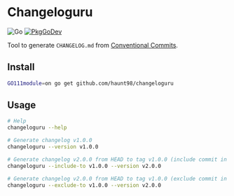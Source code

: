 # Changeloguru

![Go](https://github.com/haunt98/changeloguru/workflows/Go/badge.svg?branch=main)
[![PkgGoDev](https://pkg.go.dev/badge/github.com/haunt98/changeloguru)](https://pkg.go.dev/github.com/haunt98/changeloguru)

Tool to generate `CHANGELOG.md` from [Conventional Commits](https://www.conventionalcommits.org/en/v1.0.0/).

## Install

```sh
GO111module=on go get github.com/haunt98/changeloguru
```

## Usage

```sh
# Help
changeloguru --help

# Generate changelog v1.0.0
changeloguru --version v1.0.0

# Generate changelog v2.0.0 from HEAD to tag v1.0.0 (include commit in tag v1.0.0)
changeloguru --include-to v1.0.0 --version v2.0.0

# Generate changelog v2.0.0 from HEAD to tag v1.0.0 (exclude commit in tag v1.0.0)
changeloguru --exclude-to v1.0.0 --version v2.0.0
```
